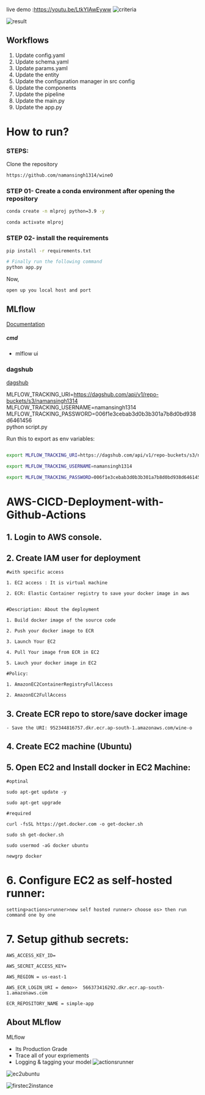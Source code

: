 live demo :https://youtu.be/LtkYIAwEyww
![criteria](https://github.com/namansingh1314/wineO/assets/120774187/0f7aec80-3d9f-4052-a8a5-bdf60aa4b1bd)

![result](https://github.com/namansingh1314/wineO/assets/120774187/af254c7c-b677-46bf-9c64-21671f9e9f91)

## Workflows

1. Update config.yaml
2. Update schema.yaml
3. Update params.yaml
4. Update the entity
5. Update the configuration manager in src config
6. Update the components
7. Update the pipeline 
8. Update the main.py
9. Update the app.py



# How to run?
### STEPS:

Clone the repository

```bash
https://github.com/namansingh1314/wineO
```
### STEP 01- Create a conda environment after opening the repository

```bash
conda create -n mlproj python=3.9 -y
```

```bash
conda activate mlproj
```


### STEP 02- install the requirements
```bash
pip install -r requirements.txt
```


```bash
# Finally run the following command
python app.py
```

Now,
```bash
open up you local host and port
```



## MLflow

[Documentation](https://mlflow.org/docs/latest/index.html)


##### cmd
- mlflow ui

### dagshub
[dagshub](https://dagshub.com/)

MLFLOW_TRACKING_URI=https://dagshub.com/api/v1/repo-buckets/s3/namansingh1314 \
MLFLOW_TRACKING_USERNAME=namansingh1314  \
MLFLOW_TRACKING_PASSWORD=006f1e3cebab3d0b3b301a7b8d0bd938d6461456 \
python script.py

Run this to export as env variables:

```bash

export MLFLOW_TRACKING_URI=https://dagshub.com/api/v1/repo-buckets/s3/namansingh1314

export MLFLOW_TRACKING_USERNAME=namansingh1314 

export MLFLOW_TRACKING_PASSWORD=006f1e3cebab3d0b3b301a7b8d0bd938d6461456

```



# AWS-CICD-Deployment-with-Github-Actions

## 1. Login to AWS console.

## 2. Create IAM user for deployment

	#with specific access

	1. EC2 access : It is virtual machine

	2. ECR: Elastic Container registry to save your docker image in aws


	#Description: About the deployment

	1. Build docker image of the source code

	2. Push your docker image to ECR

	3. Launch Your EC2 

	4. Pull Your image from ECR in EC2

	5. Lauch your docker image in EC2

	#Policy:

	1. AmazonEC2ContainerRegistryFullAccess

	2. AmazonEC2FullAccess

	
## 3. Create ECR repo to store/save docker image
    - Save the URI: 952344816757.dkr.ecr.ap-south-1.amazonaws.com/wine-o

	
## 4. Create EC2 machine (Ubuntu) 

## 5. Open EC2 and Install docker in EC2 Machine:
	
	
	#optinal

	sudo apt-get update -y

	sudo apt-get upgrade
	
	#required

	curl -fsSL https://get.docker.com -o get-docker.sh

	sudo sh get-docker.sh

	sudo usermod -aG docker ubuntu

	newgrp docker
	
# 6. Configure EC2 as self-hosted runner:
    setting>actions>runner>new self hosted runner> choose os> then run command one by one


# 7. Setup github secrets:

    AWS_ACCESS_KEY_ID=

    AWS_SECRET_ACCESS_KEY=

    AWS_REGION = us-east-1

    AWS_ECR_LOGIN_URI = demo>>  566373416292.dkr.ecr.ap-south-1.amazonaws.com

    ECR_REPOSITORY_NAME = simple-app




## About MLflow 
MLflow

 - Its Production Grade
 - Trace all of your expriements
 - Logging & tagging your model
![actionsrunner](https://github.com/namansingh1314/wineO/assets/120774187/2758ad8e-1816-4c2c-8d41-b203cf22ac03)

![ec2ubuntu](https://github.com/namansingh1314/wineO/assets/120774187/4f383ba8-7bf0-4b6c-9aa2-6dc2976c1376)

![firstec2instance](https://github.com/namansingh1314/wineO/assets/120774187/5aeb56c3-995c-4a58-bd23-7f5b386e996a)


